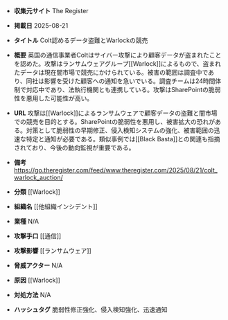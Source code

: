 - **収集元サイト**
The Register

- **掲載日**
2025-08-21

- **タイトル**
Colt認めるデータ盗難とWarlockの競売

- **概要**
英国の通信事業者Coltはサイバー攻撃により顧客データが盗まれたことを認めた。攻撃はランサムウェアグループ[[Warlock]]によるもので、盗まれたデータは現在闇市場で競売にかけられている。被害の範囲は調査中であり、同社は影響を受けた顧客への通知を急いでいる。調査チームは24時間体制で対応中であり、法執行機関とも連携している。攻撃はSharePointの脆弱性を悪用した可能性が高い。

- **URL**
攻撃は[[Warlock]]によるランサムウェアで顧客データの盗難と闇市場での競売を目的とする。SharePointの脆弱性を悪用し、被害拡大の恐れがある。対策として脆弱性の早期修正、侵入検知システムの強化、被害範囲の迅速な特定と通知が必要である。類似事例では[[Black Basta]]との関連も指摘されており、今後の動向監視が重要である。

- **備考**
https://go.theregister.com/feed/www.theregister.com/2025/08/21/colt_warlock_auction/

- **分類**
[[Warlock]]

- **組織名**
[[他組織インシデント]]

- **業種**
N/A

- **攻撃手口**
[[通信]]

- **攻撃影響**
[[ランサムウェア]]

- **脅威アクター**
N/A

- **原因**
[[Warlock]]

- **対処方法**
N/A

- **ハッシュタグ**
脆弱性修正強化、侵入検知強化、迅速通知
